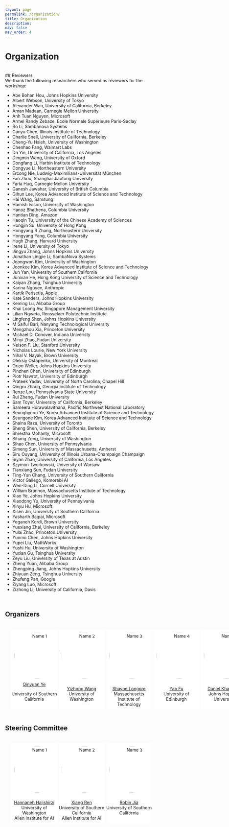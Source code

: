 ```yaml
---
layout: page
permalink: /organization/
title: Organization
description:
nav: false
nav_order: 4
---
```


# Organization
<br>
## Reviewers
<br>
We thank the following researchers who served as reviewers for the workshop:

* Abe Bohan Hou, Johns Hopkins University
* Albert Webson, University of Tokyo
* Alexander Wan, University of California, Berkeley
* Aman Madaan, Carnegie Mellon University
* Anh Tuan Nguyen, Microsoft
* Armel Randy Zebaze, Ecole Normale Supérieure Paris-Saclay
* Bo Li, Sambanova Systems
* Canyu Chen, Illinois Institute of Technology
* Charlie Snell, University of California, Berkeley
* Cheng-Yu Hsieh, University of Washington
* Chenhao Fang, Walmart Labs
* Da Yin, University of California, Los Angeles
* Dingmin Wang, University of Oxford
* Dongfang Li, Harbin Institute of Technology
* Dongyue Li, Northeastern University
* Ercong Nie, Ludwig-Maximilians-Universität München
* Fan Zhou, Shanghai Jiaotong University
* Faria Huq, Carnegie Mellon University
* Ganesh Jawahar, University of British Columbia
* Gihun Lee, Korea Advanced Institute of Science and Technology
* Hai Wang, Samsung
* Hamish Ivison, University of Washington
* Hanoz Bhathena, Columbia University
* Hantian Ding, Amazon
* Haoqin Tu, University of the Chinese Academy of Sciences
* Hongjin Su, University of Hong Kong
* Hongyang R Zhang, Northeastern University
* Hongyang Yang, Columbia University
* Hugh Zhang, Harvard University
* Irene Li, University of Tokyo
* Jingyu Zhang, Johns Hopkins University
* Jonathan Lingjie Li, SambaNova Systems
* Joongwon Kim, University of Washington
* Joonkee Kim, Korea Advanced Institute of Science and Technology
* Jun Yan, University of Southern California
* Junxian He, Hong Kong University of Science and Technology
* Kaiyan Zhang, Tsinghua University
* Karina Nguyen, Anthropic
* Kartik Perisetla, Apple
* Kate Sanders, Johns Hopkins University
* Keming Lu, Alibaba Group
* Khai Loong Aw, Singapore Management University 
* Lilian Ngweta, Rensselaer Polytechnic Institute
* Lingfeng Shen, Johns Hopkins University
* M Saiful Bari, Nanyang Technological University
* Mengzhou Xia, Princeton University
* Michael D. Conover, Indiana Univeristy
* Minyi Zhao, Fudan University
* Nelson F. Liu, Stanford University
* Nicholas Lourie, New York University
* Nihal V. Nayak, Brown University
* Oleksiy Ostapenko, University of Montreal
* Orion Weller, Johns Hopkins University
* Pinzhen Chen, University of Edinburgh
* Piotr Nawrot, University of Edinburgh
* Prateek Yadav, University of North Carolina, Chapel Hill
* Qingru Zhang, Georgia Institute of Technology
* Renze Lou, Pennsylvania State University
* Rui Zheng, Fudan University
* Sam Toyer, University of California, Berkeley
* Sameera Horawalavithana, Pacific Northwest National Laboratory
* Seonghyeon Ye, Korea Advanced Institute of Science and Technology
* Seungone Kim, Korea Advanced Institute of Science and Technology
* Shaina Raza, University of Toronto
* Sheng Shen, University of California, Berkeley
* Shrestha Mohanty, Microsoft
* Sihang Zeng, University of Washington
* Sihao Chen, University of Pennsylvania
* Simeng Sun, University of Massachusetts, Amherst
* Siru Ouyang, University of Illinois Urbana-Champaign Champaign
* Siyan Zhao, University of California, Los Angeles
* Szymon Tworkowski, University of Warsaw
* Tianxiang Sun, Fudan University
* Ting-Yun Chang, University of Southern California
* Victor Gallego, Komorebi AI
* Wen-Ding Li, Cornell University
* William Brannon, Massachusetts Institute of Technology
* Xiao Ye, Johns Hopkins University
* Xiaodong Yu, University of Pennsylvania
* Xinyu Hu, Microsoft
* Xisen Jin, University of Southern California
* Yasharth Bajpai, Microsoft
* Yeganeh Kordi, Brown University
* Yuexiang Zhai, University of California, Berkeley
* Yulai Zhao, Princeton University
* Yunmo Chen, Johns Hopkins University
* Yupei Liu, MathWorks
* Yushi Hu, University of Washington
* Yuxian Gu, Tsinghua University
* Zeyu Liu, University of Texas at Austin
* Zheng Yuan, Alibaba Group
* Zhengping Jiang, Johns Hopkins University
* Zhiyuan Zeng, Tsinghua University
* Zhufeng Pan, Google
* Ziyang Luo, Microsoft
* Zizhong Li, University of California, Davis

<br>

## Organizers
<html>
    <div class="team-container">
        <div class="team-member">
            <img src="/assets/img/organizers/qinyuan_ye.jpg" alt="Name 1">
            <a href="http://yeqy.xyz/">Qinyuan Ye</a>
            <p>University of Southern California</p>
        </div>
        <div class="team-member">
            <img src="/assets/img/organizers/yizhong_wang.jpg" alt="Name 2">
            <p><a href="https://homes.cs.washington.edu/~yizhongw/">Yizhong Wang</a>
            <br>University of Washington</p>
        </div>
        <div class="team-member">
            <img src="/assets/img/organizers/shayne_longpre.jpg" alt="Name 3">
            <p><a href="https://www.shaynelongpre.com/">Shayne Longpre</a>
            <br>Massachusetts Institute of Technology</p>
        </div>
        <div class="team-member">
            <img src="/assets/img/organizers/yao_fu.jpg" alt="Name 4">
            <p><a href="https://franxyao.github.io/">Yao Fu</a>
            <br>University of Edinburgh</p>
        </div>
        <div class="team-member">
            <img src="/assets/img/organizers/daniel_khashabi.jpeg" alt="Name 5">
            <p><a href="https://danielkhashabi.com/">Daniel Khashabi</a>
            <br>Johns Hopkins University</p>
        </div>
    </div>
</html>

## Steering Committee

<html>
    <div class="team-container">
        <div class="team-member">
            <img src="/assets/img/organizers/hannaneh_hajishirzi.jpg" alt="Name 1">
            <p><a href="https://homes.cs.washington.edu/~hannaneh/">Hannaneh Hajishirzi</a>
            <br>University of Washington<br>Allen Institute for AI</p>
        </div>
        <div class="team-member">
            <img src="/assets/img/organizers/xiang_ren.jpg" alt="Name 2">
            <p><a href="https://shanzhenren.github.io/">Xiang Ren</a>
            <br>University of Southern California<br>Allen Institute for AI</p>
        </div>
        <div class="team-member">
            <img src="/assets/img/organizers/robin_jia.jpg" alt="Name 3">
            <p><a href="https://robinjia.github.io/">Robin Jia</a>
            <br>University of Southern California</p>
        </div>
    </div>
</html>

<style>
    /* Style for the team container */
.team-container {
    display: grid;
    grid-template-columns: repeat(6, 1fr); /* Display 3 members per row */
    gap: 5px;
    max-width: 900px;
    padding: 20px;
}

@media (max-width: 768px) {
    .team-container {
        grid-template-columns: repeat(2, 1fr); /* Display 2 members per row on smaller screens */
    }
}
/* Style for each team member */
.team-member {
    text-align: center;
    background-color: #fff;
    padding: 0px;
    width: 150px; /* Set a fixed width for consistent circle appearance */
    height: 260px; /* Set a fixed height for consistent circle appearance */
    /* box-shadow: 0px 3px 6px rgba(0, 0, 0, 0.1); */
    overflow: hidden; /* Hide any image overflow */
}


.team-member h3 {
    font-size: 16px;
    color: #333;
}

.team-member img {
  object-fit: cover;
  border-radius:50%;
  width: 150px;
  height: 150px;
  padding: 10px;
}
</style>